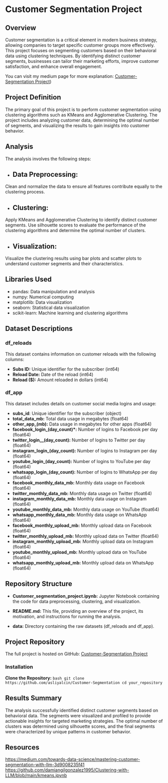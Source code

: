 # Customer Segmentation Project

## Overview

Customer segmentation is a critical element in modern business strategy, allowing companies to target specific customer groups more effectively. This project focuses on segmenting customers based on their behavioral data using clustering techniques. By identifying distinct customer segments, businesses can tailor their marketing efforts, improve customer satisfaction, and enhance overall engagement.

You can visit my medium page for more explanation:  [Customer-Segmentation Project](https://medium.com/@asliyalcnn/mastering-customer-segmentation-with-kmeans-and-agglomerative-clustering-73f76a60d050)) 

## Project Definition
The primary goal of this project is to perform customer segmentation using clustering algorithms such as KMeans and Agglomerative Clustering. The project includes analyzing customer data, determining the optimal number of segments, and visualizing the results to gain insights into customer behavior.

## Analysis
The analysis involves the following steps:

- ## Data Preprocessing:
Clean and normalize the data to ensure all features contribute equally to the clustering process.

- ## Clustering:
Apply KMeans and Agglomerative Clustering to identify distinct customer segments.
Use silhouette scores to evaluate the performance of the clustering algorithms and determine the optimal number of clusters.

- ## Visualization:
Visualize the clustering results using bar plots and scatter plots to understand customer segments and their characteristics.

## Libraries Used
- pandas: Data manipulation and analysis
- numpy: Numerical computing
- matplotlib: Data visualization
- seaborn: Statistical data visualization
- scikit-learn: Machine learning and clustering algorithms

## Dataset Descriptions

### df_reloads
This dataset contains information on customer reloads with the following columns:

- **Subs ID:** Unique identifier for the subscriber (int64)
- **Reload Date:** Date of the reload (int64)
- **Reload ($):** Amount reloaded in dollars (int64)


### df_app
This dataset includes details on customer social media logins and usage:

- **subs_id**: Unique identifier for the subscriber (object)
- **total_data_mb:** Total data usage in megabytes (float64)
- **other_app_(mb):** Data usage in megabytes for other apps (float64)
- **facebook_login_(day_count)*:** Number of logins to Facebook per day (float64)
- **twitter_login__(day_count):** Number of logins to Twitter per day (float64)
- **instagram_login_(day_count):** Number of logins to Instagram per day (float64)
- **youtube_login_(day_count):** Number of logins to YouTube per day (float64)
- **whatsapp_login_(day_count):** Number of logins to WhatsApp per day (float64)
- **facebook_monthly_data_mb:** Monthly data usage on Facebook (float64)
- **twitter_monthly_data_mb:** Monthly data usage on Twitter (float64)
- **instagram_monthly_data_mb:** Monthly data usage on Instagram (float64)
- **youtube_monthly_data_mb:** Monthly data usage on YouTube (float64)
- **whatsapp_monthly_data_mb:** Monthly data usage on WhatsApp (float64)
- **facebook_monthly_upload_mb:** Monthly upload data on Facebook (float64)
- **twitter_monthly_upload_mb:** Monthly upload data on Twitter (float64)
- **instagram_monthly_upload_mb:** Monthly upload data on Instagram (float64)
- **youtube_monthly_upload_mb:** Monthly upload data on YouTube (float64)
- **whatsapp_monthly_upload_mb:** Monthly upload data on WhatsApp (float64)

## Repository Structure

- **Customer_segmentation_project.ipynb:**   Jupyter Notebook containing the code for data preprocessing, clustering, and visualization.
  
- **README.md:**  This file, providing an overview of the project, its motivation, and instructions for running the analysis.
  
- **data:** Directory containing the raw datasets (df_reloads and df_app).
  

 ## Project Repository
 
The full project is hosted on GitHub: [Customer-Segmentation Project](https://github.com/asliyalcin/Customer-Segmentation)


### Installation

 **Clone the Repository:**
    ```bash
    git clone https://github.com/asliyalcin/Customer-Segmentation
    cd your_repository
    ```

## Results Summary
The analysis successfully identified distinct customer segments based on behavioral data. The segments were visualized and profiled to provide actionable insights for targeted marketing strategies. The optimal number of clusters was determined using silhouette scores, and the final segments were characterized by unique patterns in customer behavior.

## Resources
https://medium.com/towards-data-science/mastering-customer-segmentation-with-llm-3d9008235f41
https://github.com/damiangilgonzalez1995/Clustering-with-LLM/blob/main/kmeans.ipynb
